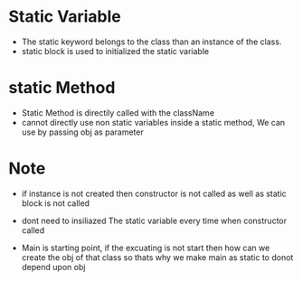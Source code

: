 # Static Variable
-  The static keyword belongs to the class than an instance of the class.
- static block is used to initialized the static variable


# static Method
- Static Method is directily called with the className
- cannot directly use non static variables inside a static method, We can use by passing obj as parameter






# Note
- if instance is not created then constructor is not called as well as static block is not called 
- dont need to insiliazed The static variable every time when constructor called

- Main is starting point, if the excuating is not start then how can we create the obj of that class
so thats why we make main as static to donot depend upon obj

